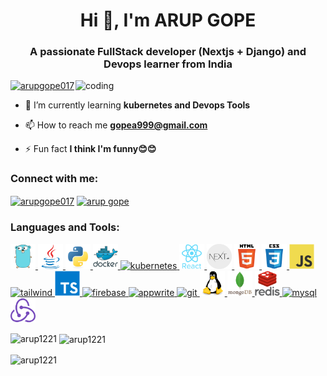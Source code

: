 
<h1 align="center">Hi 👋, I'm ARUP GOPE</h1>
<h3 align="center">A passionate FullStack developer (Nextjs + Django) and Devops learner from India</h3>

<img align="right" alt="coding" width="400" src="https://user-images.githubusercontent.com/55389276/140866485-8fb1c876-9a8f-4d6a-98dc-08c4981eaf70.gif">
<!-- <p align="left"> <img src="https://komarev.com/ghpvc/?username=arup1221&label=Profile%20views&color=0e75b6&style=flat" alt="arup1221" /> </p> -->

<p align="left"> <a href="https://twitter.com/arupgope017" target="blank"><img src="https://img.shields.io/twitter/follow/arupgope017?logo=twitter&style=for-the-badge" alt="arupgope017" /></a> </p>

- 🌱 I’m currently learning **kubernetes and Devops Tools**

- 📫 How to reach me **gopea999@gmail.com**

- ⚡ Fun fact **I think I'm funny😊😊**

<h3 align="left">Connect with me:</h3>
<p align="left" >
<a href="https://twitter.com/arupgope017" target="blank"><img align="center" src="https://raw.githubusercontent.com/rahuldkjain/github-profile-readme-generator/master/src/images/icons/Social/twitter.svg" alt="arupgope017" height="30" width="40" /></a>
<a href="https://www.linkedin.com/in/arup-gope-ba0b3322b/" target="blank"><img align="center" src="https://raw.githubusercontent.com/rahuldkjain/github-profile-readme-generator/master/src/images/icons/Social/linked-in-alt.svg" alt="arup gope" height="30" width="40" /></a>
</p>

<h3 align="left">Languages and Tools:</h3>
<p align="left">
  <a href="https://golang.org" target="_blank" rel="noreferrer">
    <img
      src="https://raw.githubusercontent.com/devicons/devicon/master/icons/go/go-original.svg"
      alt="go"
      width="40"
      height="40"
    />
  </a>
  <a href="https://www.java.com" target="_blank" rel="noreferrer">
    <img
      src="https://raw.githubusercontent.com/devicons/devicon/master/icons/java/java-original.svg"
      alt="java"
      width="40"
      height="40"
    />
  </a>
  <a href="https://www.python.org" target="_blank" rel="noreferrer">
    <img
      src="https://raw.githubusercontent.com/devicons/devicon/master/icons/python/python-original.svg"
      alt="python"
      width="40"
      height="40"
    />
  </a>
  
  <a href="https://www.docker.com/" target="_blank" rel="noreferrer">
    <img
      src="https://raw.githubusercontent.com/devicons/devicon/master/icons/docker/docker-original-wordmark.svg"
      alt="docker"
      width="40"
      height="40"
    />
  </a>
  <a href="https://kubernetes.io" target="_blank" rel="noreferrer">
    <img
      src="https://www.vectorlogo.zone/logos/kubernetes/kubernetes-icon.svg"
      alt="kubernetes"
      width="40"
      height="40"
    />
  </a>
  <a href="https://reactjs.org/" target="_blank" rel="noreferrer">
    <img
      src="https://raw.githubusercontent.com/devicons/devicon/master/icons/react/react-original-wordmark.svg"
      alt="react"
      width="40"
      height="40"
    />
  </a>
  <a href="https://nextjs.org/" target="_blank" rel="noreferrer">
  <img
    src="https://github.com/arup1221/ReactNew/blob/main/nextjs.png"
    alt="nextjs"
    width="40"
    height="40"
  />
</a>

  <a href="https://www.w3.org/html/" target="_blank" rel="noreferrer">
    <img
      src="https://raw.githubusercontent.com/devicons/devicon/master/icons/html5/html5-original-wordmark.svg"
      alt="html5"
      width="40"
      height="40"
    />
  </a>
  <a href="https://www.w3schools.com/css/" target="_blank" rel="noreferrer">
    <img
      src="https://raw.githubusercontent.com/devicons/devicon/master/icons/css3/css3-original-wordmark.svg"
      alt="css3"
      width="40"
      height="40"
    />
  </a>
  <a
    href="https://developer.mozilla.org/en-US/docs/Web/JavaScript"
    target="_blank"
    rel="noreferrer"
  >
    <img
      src="https://raw.githubusercontent.com/devicons/devicon/master/icons/javascript/javascript-original.svg"
      alt="javascript"
      width="40"
      height="40"
    />
  </a>
  <a href="https://tailwindcss.com/" target="_blank" rel="noreferrer">
    <img
      src="https://www.vectorlogo.zone/logos/tailwindcss/tailwindcss-icon.svg"
      alt="tailwind"
      width="40"
      height="40"
    />
  </a>
  <a href="https://www.typescriptlang.org/" target="_blank" rel="noreferrer">
    <img
      src="https://raw.githubusercontent.com/devicons/devicon/master/icons/typescript/typescript-original.svg"
      alt="typescript"
      width="40"
      height="40"
    />
  </a>
 
  <a href="https://firebase.google.com/" target="_blank" rel="noreferrer">
    <img
      src="https://www.vectorlogo.zone/logos/firebase/firebase-icon.svg"
      alt="firebase"
      width="40"
      height="40"
    />
  </a>
  <a href="https://appwrite.io/" target="_blank" rel="noreferrer">
  <img
    src="https://icon.icepanel.io/Technology/svg/Appwrite.svg"
    alt="appwrite"
    width="40"
    height="40"
  />
</a>
  <a href="https://git-scm.com/" target="_blank" rel="noreferrer">
    <img
      src="https://www.vectorlogo.zone/logos/git-scm/git-scm-icon.svg"
      alt="git"
      width="40"
      height="40"
    />
  </a>

  <a href="https://www.linux.org/" target="_blank" rel="noreferrer">
    <img
      src="https://raw.githubusercontent.com/devicons/devicon/master/icons/linux/linux-original.svg"
      alt="linux"
      width="40"
      height="40"
    />
  </a>
  <a href="https://www.mongodb.com/" target="_blank" rel="noreferrer">
    <img
      src="https://raw.githubusercontent.com/devicons/devicon/master/icons/mongodb/mongodb-original-wordmark.svg"
      alt="mongodb"
      width="40"
      height="40"
    />
  </a>

  <a href="https://redis.io" target="_blank" rel="noreferrer">
    <img
      src="https://raw.githubusercontent.com/devicons/devicon/master/icons/redis/redis-original-wordmark.svg"
      alt="redis"
      width="40"
      height="40"
    />
  </a>
  <a href="https://www.mysql.com/" target="_blank" rel="noreferrer">
  <img
    src="https://www.svgrepo.com/show/303251/mysql-logo.svg"
    alt="mysql"
    width="60"
    height="60"
  />
</a>
  <a href="https://redux.js.org" target="_blank" rel="noreferrer"> 
    <img src="https://raw.githubusercontent.com/devicons/devicon/master/icons/redux/redux-original.svg" 
      alt="redux" 
      width="40" 
      height="40"/> 
  </a> 
</p>
<p><img align="left" src="https://github-readme-stats.vercel.app/api/top-langs?username=arup1221&show_icons=true&locale=en&layout=compact" alt="arup1221" /></p>

<p>&nbsp;<img align="center" src="https://github-readme-stats.vercel.app/api?username=arup1221&show_icons=true&locale=en" alt="arup1221" /></p>

<p><img align="center" src="https://github-readme-streak-stats.herokuapp.com/?user=arup1221&" alt="arup1221" /></p>
